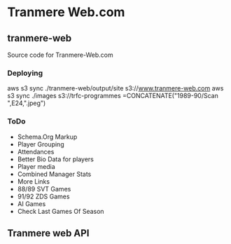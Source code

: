 # Tranmere Web.com

## tranmere-web
Source code for Tranmere-Web.com

### Deploying

aws s3 sync ./tranmere-web/output/site s3://www.tranmere-web.com
aws s3 sync ./images s3://trfc-programmes
=CONCATENATE("1989-90/Scan ",E24,".jpeg")


### ToDo

  * Schema.Org Markup
  * Player Grouping
  * Attendances
  * Better Bio Data for players
  * Player media
  * Combined Manager Stats
  * More Links
  * 88/89 SVT Games
  * 91/92 ZDS Games
  * AI Games
  * Check Last Games Of Season 
  
## Tranmere web API

###  
  


